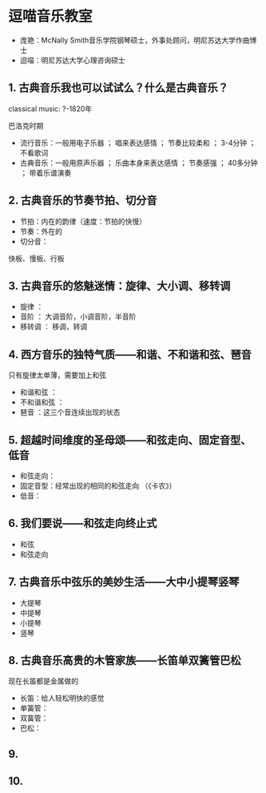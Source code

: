 # 逗喵音乐教室

- 庞艳：McNally Smith音乐学院钢琴硕士，外事处顾问，明尼苏达大学作曲博士
- 逗喵：明尼苏达大学心理咨询硕士

## 1. 古典音乐我也可以试试么？什么是古典音乐？

classical music: ?-1820年

巴洛克时期

- 流行音乐：一般用电子乐器 ； 唱来表达感情       ； 节奏比较柔和 ； 3-4分钟  ； 不看歌词
- 古典音乐：一般用原声乐器 ； 乐曲本身来表达感情 ； 节奏感强     ； 40多分钟 ； 带着乐谱演奏

## 2. 古典音乐的节奏节拍、切分音

- 节拍：内在的韵律（速度：节拍的快慢）
- 节奏：外在的
- 切分音：

快板、慢板、行板

## 3. 古典音乐的悠魅迷情：旋律、大小调、移转调

- 旋律   ：
- 音阶   ： 大调音阶，小调音阶，半音阶
- 移转调 ： 移调，转调

## 4. 西方音乐的独特气质——和谐、不和谐和弦、琶音

只有旋律太单薄，需要加上和弦

- 和谐和弦   ：
- 不和谐和弦 ：
- 琶音       ：这三个音连续出现的状态

## 5. 超越时间维度的圣母颂——和弦走向、固定音型、低音

- 和弦走向：
- 固定音型：经常出现的相同的和弦走向 （《卡农》）
- 低音：

## 6. 我们要说——和弦走向终止式

- 和弦
- 和弦走向

## 7. 古典音乐中弦乐的美妙生活——大中小提琴竖琴

- 大提琴
- 中提琴
- 小提琴
- 竖琴

## 8. 古典音乐高贵的木管家族——长笛单双簧管巴松

现在长笛都是金属做的

- 长笛：给人轻松明快的感觉
- 单簧管：
- 双簧管：
- 巴松：

## 9. 

## 10. 
